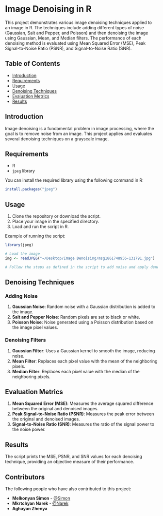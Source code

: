 # Image Denoising in R

This project demonstrates various image denoising techniques applied to an image in R. The techniques include adding different types of noise (Gaussian, Salt and Pepper, and Poisson) and then denoising the image using Gaussian, Mean, and Median filters. The performance of each denoising method is evaluated using Mean Squared Error (MSE), Peak Signal-to-Noise Ratio (PSNR), and Signal-to-Noise Ratio (SNR).

## Table of Contents

- [Introduction](#introduction)
- [Requirements](#requirements)
- [Usage](#usage)
- [Denoising Techniques](#denoising-techniques)
- [Evaluation Metrics](#evaluation-metrics)
- [Results](#results)

## Introduction

Image denoising is a fundamental problem in image processing, where the goal is to remove noise from an image. This project applies and evaluates several denoising techniques on a grayscale image.

## Requirements

- R
- `jpeg` library

You can install the required library using the following command in R:
```r
install.packages("jpeg")
```

## Usage

1. Clone the repository or download the script.
2. Place your image in the specified directory.
3. Load and run the script in R.

Example of running the script:

```r
library(jpeg)

# Load the image
img <- readJPEG("~/Desktop/Image Denoising/msg1861748956-131791.jpg")

# Follow the steps as defined in the script to add noise and apply denoising filters
```

## Denoising Techniques

### Adding Noise

1. **Gaussian Noise**: Random noise with a Gaussian distribution is added to the image.
2. **Salt and Pepper Noise**: Random pixels are set to black or white.
3. **Poisson Noise**: Noise generated using a Poisson distribution based on the image pixel values.

### Denoising Filters

1. **Gaussian Filter**: Uses a Gaussian kernel to smooth the image, reducing noise.
2. **Mean Filter**: Replaces each pixel value with the mean of the neighboring pixels.
3. **Median Filter**: Replaces each pixel value with the median of the neighboring pixels.

## Evaluation Metrics

1. **Mean Squared Error (MSE)**: Measures the average squared difference between the original and denoised images.
2. **Peak Signal-to-Noise Ratio (PSNR)**: Measures the peak error between the original and denoised images.
3. **Signal-to-Noise Ratio (SNR)**: Measures the ratio of the signal power to the noise power.

## Results

The script prints the MSE, PSNR, and SNR values for each denoising technique, providing an objective measure of their performance.

## Contributors

The following people who have also contributed to this project:

- **Melkonyan Simon** - [@Simon](https://github.com/smelkk)
- **Mkrtchyan Narek** - [@Narek](https://github.com/narekmkrtchyan11)
- **Aghayan Zhenya** 
